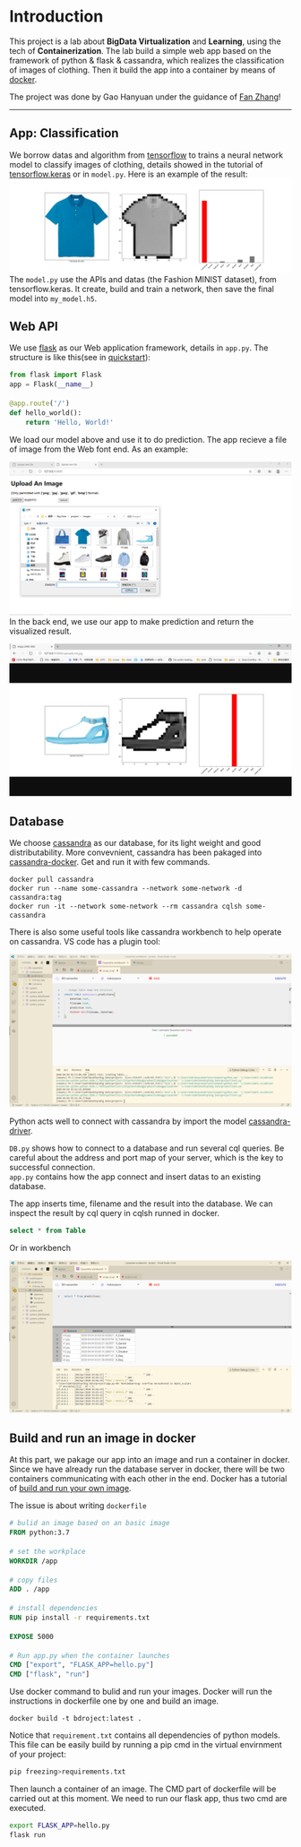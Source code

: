 # Introduction

This project is a lab about **BigData Virtualization** and **Learning**, using the tech of **Containerization**. The lab build a simple web app based on the framework of python & flask & cassandra, which realizes the classification of images of clothing. Then it build the app into a container by means of [docker](https://www.docker.com/).  
  
The project was done by Gao Hanyuan under the guidance of [Fan Zhang](http://www.mit.edu/~f_zhang/)!

---

## App: Classification
We borrow datas and algorithm from [tensorflow](https://tensorflow.google.cn/) to trains a neural network model to classify images of clothing, details showed in the tutorial of [tensorflow.keras](https://tensorflow.google.cn/tutorials/keras/classification) or in `model.py`. Here is an example of the result:
![example](images/example.jpg)
The `model.py` use the APIs and datas (the Fashion MINIST dataset), from tensorflow.keras. It create, build and train a network, then save the final model into `my_model.h5`.

## Web API
We use [flask](https://flask.palletsprojects.com/en/1.1.x/) as our Web application framework, details in `app.py`. The structure is like this(see in [quickstart](https://flask.palletsprojects.com/en/1.1.x/quickstart/)):  
```python
from flask import Flask
app = Flask(__name__)

@app.route('/')
def hello_world():
    return 'Hello, World!'
```
We load our model above and use it to do prediction. The app recieve a file of image from the Web font end. As an example:  
  
![upload](images/upload.png)
In the back end, we use our app to make prediction and return the visualized result.
  
![result](images/result1.png)

## Database
We choose [cassandra](https://cassandra.apache.org/) as our database, for its light weight and good distributability. More convevnient, cassandra has been pakaged into [cassandra-docker](https://hub.docker.com/_/cassandra/). Get and run it with few commands.

```
docker pull cassandra
docker run --name some-cassandra --network some-network -d cassandra:tag
docker run -it --network some-network --rm cassandra cqlsh some-cassandra
```
There is also some useful tools like cassandra workbench to help operate on cassandra. VS code has a plugin tool:  
  
![creattable](images/create_table.png)

Python acts well to connect with cassandra by import the model [cassandra-driver](https://docs.datastax.com/en/developer/python-driver/3.22/).  
  
 `DB.py` shows how to connect to a database and run several cql queries. Be careful about the address and port map of your server, which is the key to successful connection.  
 `app.py` contains how the app connect and insert datas to an existing database.

 The app inserts time, filename and the result into the database. We can inspect the result by cql query in cqlsh runned in docker.
 ```SQL
 select * from Table
 ```
Or in workbench  
  
![cqlselect](images/cqlselect.png)

## Build and run an image in docker
At this part, we pakage our app into an image and run a container in docker. Since we have already run the database server in docker, there will be two containers communicating with each other in the end. Docker has a tutorial of [build and run your own image](https://docs.docker.com/get-started/part2/).  
  
The issue is about writing `dockerfile`
```dockerfile
# bulid an image based on an basic image
FROM python:3.7
  
# set the workplace
WORKDIR /app
  
# copy files
ADD . /app
  
# install dependencies
RUN pip install -r requirements.txt

EXPOSE 5000

# Run app.py when the container launches
CMD ["export", "FLASK_APP=hello.py"]
CMD ["flask", "run"]
```
Use docker command to bulid and run your images. Docker will run the instructions in dockerfile one by one and build an image. 
```
docker build -t bdroject:latest .
```
Notice that `requirement.txt` contains all dependencies of python models. This file can be easily build by running a pip cmd
in the virtual envirnment of your project:
```sh
pip freezing>requirements.txt
```
Then launch a container of an image. The CMD part of dockerfile will be carried out at this moment. We need to run our flask app, thus two cmd are executed.
```sh
export FLASK_APP=hello.py
flask run
```
